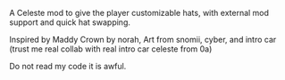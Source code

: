 A Celeste mod to give the player customizable hats, with external mod support and quick hat swapping.

Inspired by Maddy Crown by norah, Art from snomii, cyber, and intro car (trust me real collab with real intro car celeste from 0a)

Do not read my code it is awful.

